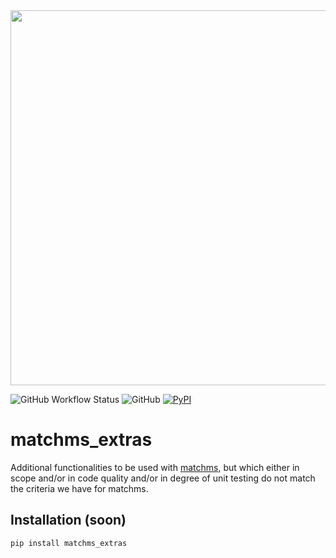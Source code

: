 <img src="https://github.com/matchms/matchms_extras/blob/main/images/matchms_extras_logo.png" width="600">

![GitHub Workflow Status](https://img.shields.io/github/workflow/status/matchms/matchms_extras/CI%20Build)
![GitHub](https://img.shields.io/github/license/matchms/matchms_extras)
[![PyPI](https://img.shields.io/pypi/v/ms2query)](https://pypi.org/project/matchms-extras/)

# matchms_extras

Additional functionalities to be used with [matchms](https://github.com/matchms/matchms), but which either in scope and/or in code quality and/or in degree of unit testing do not match the criteria we have for matchms.

## Installation (soon)

```
pip install matchms_extras
```

